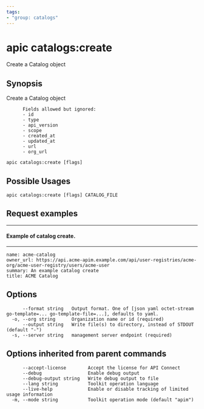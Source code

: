 ```yaml
---
tags:
- "group: catalogs"
---
```

# apic catalogs:create

Create a Catalog object

## Synopsis

Create a Catalog object
          
          Fields allowed but ignored:
          - id
          - type
          - api_version
          - scope
          - created_at
          - updated_at
          - url
          - org_url

```
apic catalogs:create [flags]
```

## Possible Usages

```
apic catalogs:create [flags] CATALOG_FILE
```

## Request examples

-------------------------------
#### Example of catalog create.
-------------------------------

```
name: acme-catalog
owner_url: https://api.acme-apim.example.com/api/user-registries/acme-org/acme-user-registry/users/acme-user
summary: An example catalog create
title: ACME Catalog
```

## Options

```
      --format string   Output format. One of [json yaml octet-stream go-template=... go-template-file=...], defaults to yaml.
  -o, --org string      Organization name or id (required)
      --output string   Write file(s) to directory, instead of STDOUT (default "-")
  -s, --server string   management server endpoint (required)
```

## Options inherited from parent commands

```
      --accept-license        Accept the license for API Connect
      --debug                 Enable debug output
      --debug-output string   Write debug output to file
      --lang string           Toolkit operation language
      --live-help             Enable or disable tracking of limited usage information
  -m, --mode string           Toolkit operation mode (default "apim")
```

